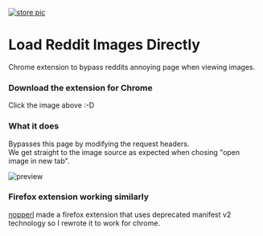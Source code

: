 <a href="https://chrome.google.com/webstore/detail/reddit-load-images-direct/fpimmmjbglpnlpbfikgekaaeinminolo" target="_blank" rel="noreferrer noopener"><img alt="store pic" src="https://storage.googleapis.com/web-dev-uploads/image/WlD8wC6g8khYWPJUsQceQkhXSlv1/YT2Grfi9vEBa2wAPzhWa.png"></a>

# Load Reddit Images Directly

Chrome extension to bypass reddits annoying page when viewing images.

### Download the extension for Chrome

Click the image above :-D

### What it does

Bypasses this page by modifying the request headers.  
We get straight to the image source as expected when chosing "open image in new tab".  

![preview](https://i.imgur.com/89ebkof.png)

### Firefox extension working similarly

[nopperl](https://github.com/nopperl/load-reddit-images-directly) made a firefox extension that uses deprecated manifest v2 technology so I rewrote it to work for chrome.
